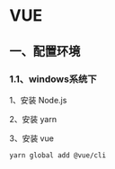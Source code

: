 # VUE



## 一、配置环境

### 1.1、windows系统下

1、安装 Node.js

[《Node.js下载地址》]: https://nodejs.org/en/download/



2、安装 yarn

[《yarn下载地址》]: https://yarnpkg.com/zh-Hans/docs/install#windows-stable



3、安装 vue

```
yarn global add @vue/cli
```



